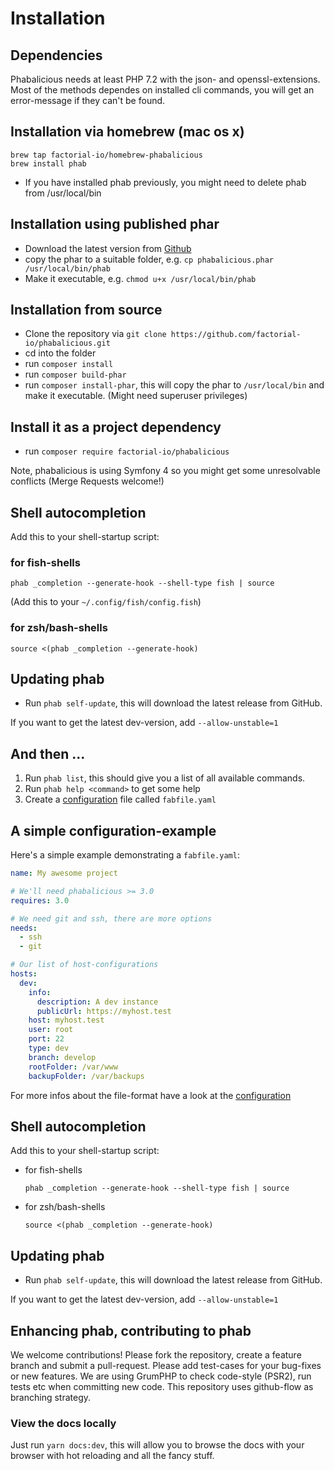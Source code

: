 # Installation

## Dependencies

Phabalicious needs at least PHP 7.2 with the json- and openssl-extensions. Most of the methods dependes on installed cli commands, you will get an error-message if they can't be found.

## Installation via homebrew (mac os x)

```
brew tap factorial-io/homebrew-phabalicious
brew install phab
```

* If you have installed phab previously, you might need to delete phab from /usr/local/bin

## Installation using published phar

* Download the latest version from [Github](https://github.com/factorial-io/phabalicious/releases)
* copy the phar to a suitable folder, e.g. `cp phabalicious.phar /usr/local/bin/phab`
* Make it executable, e.g. `chmod u+x /usr/local/bin/phab`

## Installation from source

* Clone the repository via `git clone https://github.com/factorial-io/phabalicious.git`
* cd into the folder
* run `composer install`
* run `composer build-phar`
* run `composer install-phar`, this will copy the phar to `/usr/local/bin` and make it executable. (Might need superuser privileges)

## Install it as a project dependency

* run `composer require factorial-io/phabalicious`

Note, phabalicious is using Symfony 4 so you might get some unresolvable conflicts (Merge Requests welcome!)

## Shell autocompletion

Add this to your shell-startup script:

### for fish-shells

```
phab _completion --generate-hook --shell-type fish | source
```

(Add this to your `~/.config/fish/config.fish`)

###  for zsh/bash-shells

```
source <(phab _completion --generate-hook)
```

## Updating phab

-   Run `phab self-update`, this will download the latest release from GitHub.

If you want to get the latest dev-version, add `--allow-unstable=1`

## And then ...

1. Run `phab list`, this should give you a list of all available commands.
2. Run `phab help <command>` to get some help
3. Create a [configuration](./configuration.md) file called `fabfile.yaml`

## A simple configuration-example
Here's a simple example demonstrating a `fabfile.yaml`:

```yaml
name: My awesome project

# We'll need phabalicious >= 3.0
requires: 3.0

# We need git and ssh, there are more options
needs:
  - ssh
  - git

# Our list of host-configurations
hosts:
  dev:
    info:
	  description: A dev instance
	  publicUrl: https://myhost.test
    host: myhost.test
    user: root
    port: 22
    type: dev
    branch: develop
    rootFolder: /var/www
    backupFolder: /var/backups
```

For more infos about the file-format have a look at the [configuration](./configuration.md)

## Shell autocompletion

Add this to your shell-startup script:

* for fish-shells

    ```
    phab _completion --generate-hook --shell-type fish | source
    ```

* for zsh/bash-shells

    ```
    source <(phab _completion --generate-hook)
    ```

## Updating phab

* Run `phab self-update`, this will download the latest release from GitHub.

If you want to get the latest dev-version, add `--allow-unstable=1`

## Enhancing phab, contributing to phab

We welcome contributions! Please fork the repository, create a feature branch and submit a pull-request.
Please add test-cases for your bug-fixes or new features. We are using GrumPHP to check code-style (PSR2), run tests etc when committing new code. This repository uses github-flow as branching strategy.

### View the docs locally

Just run `yarn docs:dev`, this will allow you to browse the docs with your browser with
hot reloading and all the fancy stuff.
